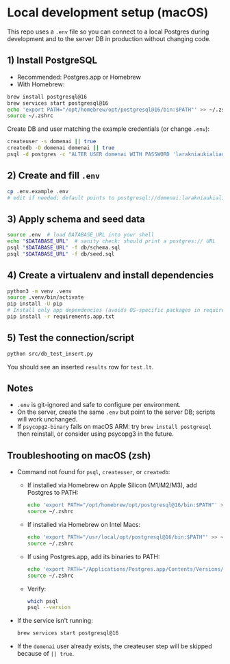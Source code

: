 # Local development setup (macOS)

This repo uses a `.env` file so you can connect to a local Postgres during development and to the server DB in production without changing code.

## 1) Install PostgreSQL
- Recommended: Postgres.app or Homebrew
- With Homebrew:

```bash
brew install postgresql@16
brew services start postgresql@16
echo 'export PATH="/opt/homebrew/opt/postgresql@16/bin:$PATH"' >> ~/.zshrc
source ~/.zshrc
```

Create DB and user matching the example credentials (or change `.env`):

```bash
createuser -s domenai || true
createdb -O domenai domenai || true
psql -d postgres -c "ALTER USER domenai WITH PASSWORD 'larakniaukialiauliau';"
```

## 2) Create and fill `.env`

```bash
cp .env.example .env
# edit if needed; default points to postgresql://domenai:larakniaukialiauliau@localhost:5432/domenai
```

## 3) Apply schema and seed data

```bash
source .env  # load DATABASE_URL into your shell
echo "$DATABASE_URL"  # sanity check: should print a postgres:// URL
psql "$DATABASE_URL" -f db/schema.sql
psql "$DATABASE_URL" -f db/seed.sql
```

## 4) Create a virtualenv and install dependencies

```bash
python3 -m venv .venv
source .venv/bin/activate
pip install -U pip
# Install only app dependencies (avoids OS-specific packages in requirements.txt)
pip install -r requirements.app.txt
```

## 5) Test the connection/script

```bash
python src/db_test_insert.py
```

You should see an inserted `results` row for `test.lt`.

## Notes
- `.env` is git-ignored and safe to configure per environment.
- On the server, create the same `.env` but point to the server DB; scripts will work unchanged.
- If `psycopg2-binary` fails on macOS ARM: try `brew install postgresql` then reinstall, or consider using psycopg3 in the future.

## Troubleshooting on macOS (zsh)

- Command not found for `psql`, `createuser`, or `createdb`:
	- If installed via Homebrew on Apple Silicon (M1/M2/M3), add Postgres to PATH:
		```bash
		echo 'export PATH="/opt/homebrew/opt/postgresql@16/bin:$PATH"' >> ~/.zshrc
		source ~/.zshrc
		```
	- If installed via Homebrew on Intel Macs:
		```bash
		echo 'export PATH="/usr/local/opt/postgresql@16/bin:$PATH"' >> ~/.zshrc
		source ~/.zshrc
		```
	- If using Postgres.app, add its binaries to PATH:
		```bash
		echo 'export PATH="/Applications/Postgres.app/Contents/Versions/latest/bin:$PATH"' >> ~/.zshrc
		source ~/.zshrc
		```
	- Verify:
		```bash
		which psql
		psql --version
		```

- If the service isn't running:
	```bash
	brew services start postgresql@16
	```

- If the `domenai` user already exists, the createuser step will be skipped because of `|| true`.
